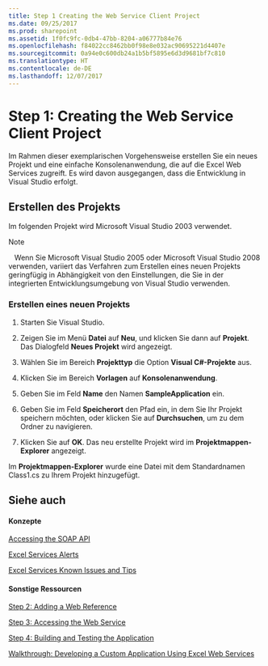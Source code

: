 ```yaml
---
title: Step 1 Creating the Web Service Client Project
ms.date: 09/25/2017
ms.prod: sharepoint
ms.assetid: 1f0fc9fc-0db4-47bb-8204-a06777b84e76
ms.openlocfilehash: f84022cc8462bb0f98e8e032ac90695221d4407e
ms.sourcegitcommit: 0a94e0c600db24a1b5bf5895e6d3d9681bf7c810
ms.translationtype: HT
ms.contentlocale: de-DE
ms.lasthandoff: 12/07/2017
---
```

# <a name="step-1-creating-the-web-service-client-project"></a>Step 1: Creating the Web Service Client Project

Im Rahmen dieser exemplarischen Vorgehensweise erstellen Sie ein neues Projekt und eine einfache Konsolenanwendung, die auf die Excel Web Services zugreift. Es wird davon ausgegangen, dass die Entwicklung in Visual Studio erfolgt. 
  
    
    


## <a name="creating-the-project"></a>Erstellen des Projekts

Im folgenden Projekt wird Microsoft Visual Studio 2003 verwendet.
  
> [!NOTE]
>    Wenn Sie Microsoft Visual Studio 2005 oder Microsoft Visual Studio 2008 verwenden, variiert das Verfahren zum Erstellen eines neuen Projekts geringfügig in Abhängigkeit von den Einstellungen, die Sie in der integrierten Entwicklungsumgebung von Visual Studio verwenden.
  
    
    


### <a name="to-create-a-new-project"></a>Erstellen eines neuen Projekts


1. Starten Sie Visual Studio.
    
  
2. Zeigen Sie im Menü **Datei** auf **Neu**, und klicken Sie dann auf **Projekt**. Das Dialogfeld **Neues Projekt** wird angezeigt.
    
  
3. Wählen Sie im Bereich **Projekttyp** die Option **Visual C#-Projekte** aus.
    
  
4. Klicken Sie im Bereich **Vorlagen** auf **Konsolenanwendung**.
    
  
5. Geben Sie im Feld **Name** den Namen **SampleApplication** ein.
    
  
6. Geben Sie im Feld **Speicherort** den Pfad ein, in dem Sie Ihr Projekt speichern möchten, oder klicken Sie auf **Durchsuchen**, um zu dem Ordner zu navigieren.
    
  
7. Klicken Sie auf **OK**. Das neu erstellte Projekt wird im **Projektmappen-Explorer** angezeigt. 
  
    
    
Im **Projektmappen-Explorer** wurde eine Datei mit dem Standardnamen Class1.cs zu Ihrem Projekt hinzugefügt.
    
  

## <a name="see-also"></a>Siehe auch


#### <a name="concepts"></a>Konzepte


  
    
    
 [Accessing the SOAP API](accessing-the-soap-api.md)
  
    
    
 [Excel Services Alerts](excel-services-alerts.md)
  
    
    
 [Excel Services Known Issues and Tips](excel-services-known-issues-and-tips.md)
#### <a name="other-resources"></a>Sonstige Ressourcen


  
    
    
 [Step 2: Adding a Web Reference](step-2-adding-a-web-reference.md)
  
    
    
 [Step 3: Accessing the Web Service](step-3-accessing-the-web-service.md)
  
    
    
 [Step 4: Building and Testing the Application](step-4-building-and-testing-the-application.md)
  
    
    
 [Walkthrough: Developing a Custom Application Using Excel Web Services](walkthrough-developing-a-custom-application-using-excel-web-services.md)
